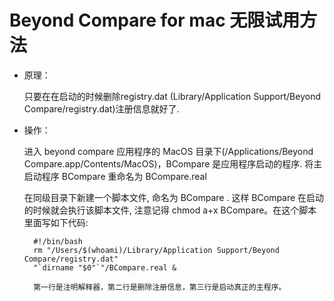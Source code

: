 Beyond Compare for mac 无限试用方法
=
* 原理：

	只要在在启动的时候删除registry.dat (Library/Application Support/Beyond Compare/registry.dat)注册信息就好了.

* 操作：
	
	进入 beyond compare 应用程序的 MacOS 目录下(/Applications/Beyond Compare.app/Contents/MacOS)，BCompare 是应用程序启动的程序. 将主启动程序 BCompare 重命名为 BCompare.real

	在同级目录下新建一个脚本文件, 命名为 BCompare . 这样 BCompare 在启动的时候就会执行该脚本文件, 注意记得 chmod a+x BCompare。在这个脚本里面写如下代码:

		#!/bin/bash
		rm "/Users/$(whoami)/Library/Application Support/Beyond Compare/registry.dat"
		"`dirname "$0"`"/BCompare.real &

		第一行是注明解释器，第二行是删除注册信息，第三行是启动真正的主程序。
